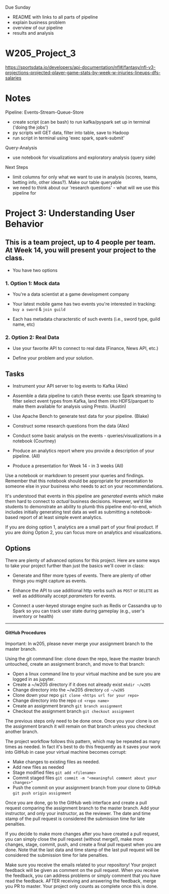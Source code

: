 Due Sunday
- README with links to all parts of pipeline
- explain business problem
- overview of our pipeline
- results and analysis


# W205_Project_3

https://sportsdata.io/developers/api-documentation/nfl#/fantasy/nfl-v3-projections-projected-player-game-stats-by-week-w-injuries-lineups-dfs-salaries


# Notes
Pipeline:
Events-Stream-Queue-Store
- create script (can be bash) to run kafka/pyspark set up in terminal ('doing the jobs')
- py scripts will GET data, filter into table, save to Hadoop
- run script in terminal using 'exec spark, spark-submit'

Query-Analysis
- use notebook for visualizations and exploratory analysis (query side)

Next Steps
- limit columns for only what we want to use in analysis (scores, teams, betting info, other ideas?). Make our table queryable
- we need to think about our 'research questions' - what will we use this pipeline for


# Project 3: Understanding User Behavior

## This is a team project, up to 4 people per team. At Week 14, you will present your project to the class.

- You have two options

### 1. Option 1: Mock data

  - You're a data scientist at a game development company  

  - Your latest mobile game has two events you're interested in tracking: `buy a
    sword` & `join guild`

  - Each has metadata characterstic of such events (i.e., sword type, guild name,
    etc)

### 2. Option 2: Real Data

  - Use your favorite API to connect to real data (Finance, News API, etc.)

  - Define your problem and your solution.

## Tasks

- Instrument your API server to log events to Kafka (Alex)

- Assemble a data pipeline to catch these events: use Spark streaming to filter
  select event types from Kafka, land them into HDFS/parquet to make them
  available for analysis using Presto. (Austin)

- Use Apache Bench to generate test data for your pipeline. (Blake)

- Construct some research questions from the data (Alex)

- Conduct some basic analysis on the events - queries/visualizations in a notebook (Courtney)

- Produce an analytics report where you provide a description of your pipeline. (All)
- Produce a presentation for Week 14 - in 3 weeks (All)


Use a notebook or markdown to present your queries and findings. Remember that this
notebook should be appropriate for presentation to someone else in your
business who needs to act on your recommendations. 

It's understood that events in this pipeline are _generated_ events which make
them hard to connect to _actual_ business decisions.  However, we'd like
students to demonstrate an ability to plumb this pipeline end-to-end, which
includes initially generating test data as well as submitting a notebook-based
report of at least simple event analytics.

If you are doing option 1, analytics are a small part of your final product. If you are doing Option 2, you can focus more on analytics and visualizations.

## Options

There are plenty of advanced options for this project.  Here are some ways to
take your project further than just the basics we'll cover in class:

- Generate and filter more types of events.  There are plenty of other things
  you might capture as events.
  
- Enhance the API to use additional http verbs such as `POST` or `DELETE` as
  well as additionally accept _parameters_ for events.

- Connect a user-keyed storage engine such as Redis or Cassandra up to Spark so
  you can track user state during gameplay (e.g., user's inventory or health)
  
---

#### GitHub Procedures

Important:  In w205, please never merge your assignment branch to the master branch. 

Using the git command line: clone down the repo, leave the master branch untouched, create an assignment branch, and move to that branch:
- Open a linux command line to your virtual machine and be sure you are logged in as jupyter.
- Create a ~/w205 directory if it does not already exist `mkdir ~/w205`
- Change directory into the ~/w205 directory `cd ~/w205`
- Clone down your repo `git clone <https url for your repo>`
- Change directory into the repo `cd <repo name>`
- Create an assignment branch `git branch assignment`
- Checkout the assignment branch `git checkout assignment`

The previous steps only need to be done once.  Once you your clone is on the assignment branch it will remain on that branch unless you checkout another branch.

The project workflow follows this pattern, which may be repeated as many times as needed.  In fact it's best to do this frequently as it saves your work into GitHub in case your virtual machine becomes corrupt:
- Make changes to existing files as needed.
- Add new files as needed
- Stage modified files `git add <filename>`
- Commit staged files `git commit -m "<meaningful comment about your changes>"`
- Push the commit on your assignment branch from your clone to GitHub `git push origin assignment`

Once you are done, go to the GitHub web interface and create a pull request comparing the assignment branch to the master branch.  Add your instructor, and only your instructor, as the reviewer.  The date and time stamp of the pull request is considered the submission time for late penalties. 

If you decide to make more changes after you have created a pull request, you can simply close the pull request (without merge!), make more changes, stage, commit, push, and create a final pull request when you are done.  Note that the last data and time stamp of the last pull request will be considered the submission time for late penalties.

Make sure you receive the emails related to your repository! Your project feedback will be given as comment on the pull request. When you receive the feedback, you can address problems or simply comment that you have read the feedback. 
AFTER receiving and answering the feedback, merge you PR to master. Your project only counts as complete once this is done.
